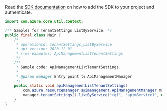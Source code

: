 Read the [SDK documentation](https://github.com/Azure/azure-sdk-for-java/blob/azure-resourcemanager-apimanagement_1.0.0-beta.2/sdk/apimanagement/azure-resourcemanager-apimanagement/README.md) on how to add the SDK to your project and authenticate.

```java
import com.azure.core.util.Context;

/** Samples for TenantSettings ListByService. */
public final class Main {
    /*
     * operationId: TenantSettings_ListByService
     * api-version: 2020-12-01
     * x-ms-examples: ApiManagementListTenantSettings
     */
    /**
     * Sample code: ApiManagementListTenantSettings.
     *
     * @param manager Entry point to ApiManagementManager.
     */
    public static void apiManagementListTenantSettings(
        com.azure.resourcemanager.apimanagement.ApiManagementManager manager) {
        manager.tenantSettings().listByService("rg1", "apimService1", null, Context.NONE);
    }
}
```
